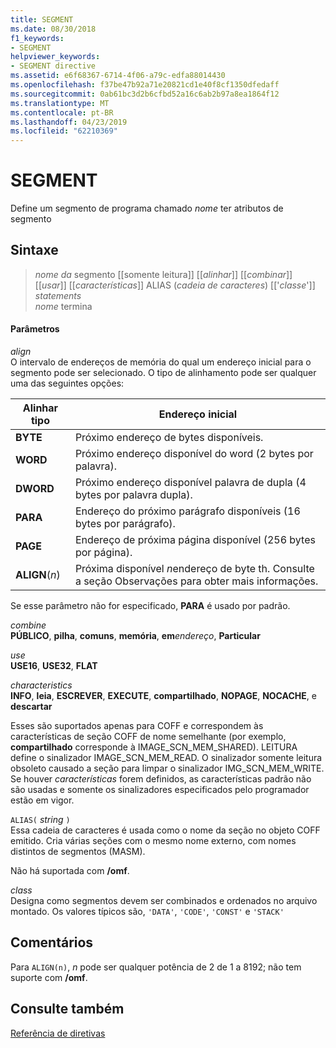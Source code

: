 ```yaml
---
title: SEGMENT
ms.date: 08/30/2018
f1_keywords:
- SEGMENT
helpviewer_keywords:
- SEGMENT directive
ms.assetid: e6f68367-6714-4f06-a79c-edfa88014430
ms.openlocfilehash: f37be47b92a71e20821cd1e40f8cf1350dfedaff
ms.sourcegitcommit: 0ab61bc3d2b6cfbd52a16c6ab2b97a8ea1864f12
ms.translationtype: MT
ms.contentlocale: pt-BR
ms.lasthandoff: 04/23/2019
ms.locfileid: "62210369"
---
```

# <a name="segment"></a>SEGMENT

Define um segmento de programa chamado *nome* ter atributos de segmento

## <a name="syntax"></a>Sintaxe

> *nome da* segmento [[somente leitura]] [[*alinhar*]] [[*combinar*]] [[*usar*]] [[*características*]] ALIAS (*cadeia de caracteres*) [['*classe*']]<br/>
> *statements*<br/>
> *nome* termina

#### <a name="parameters"></a>Parâmetros

*align*<br/>
O intervalo de endereços de memória do qual um endereço inicial para o segmento pode ser selecionado. O tipo de alinhamento pode ser qualquer uma das seguintes opções:

|Alinhar tipo|Endereço inicial|
|----------------|----------------------|
|**BYTE**|Próximo endereço de bytes disponíveis.|
|**WORD**|Próximo endereço disponível do word (2 bytes por palavra).|
|**DWORD**|Próximo endereço disponível palavra de dupla (4 bytes por palavra dupla).|
|**PARA**|Endereço do próximo parágrafo disponíveis (16 bytes por parágrafo).|
|**PAGE**|Endereço de próxima página disponível (256 bytes por página).|
|**ALIGN**(*n*)|Próxima disponível *n*endereço de byte th. Consulte a seção Observações para obter mais informações.|

Se esse parâmetro não for especificado, **PARA** é usado por padrão.

*combine*<br/>
**PÚBLICO**, **pilha**, **comuns**, **memória**, **em**<em>endereço</em>, **Particular**

*use*<br/>
**USE16**, **USE32**, **FLAT**

*characteristics*<br/>
**INFO**, **leia**, **ESCREVER**, **EXECUTE**, **compartilhado**, **NOPAGE**, **NOCACHE**, e **descartar**

Esses são suportados apenas para COFF e correspondem às características de seção COFF de nome semelhante (por exemplo, **compartilhado** corresponde à IMAGE_SCN_MEM_SHARED). LEITURA define o sinalizador IMAGE_SCN_MEM_READ. O sinalizador somente leitura obsoleto causado a seção para limpar o sinalizador IMG_SCN_MEM_WRITE. Se houver *características* forem definidos, as características padrão não são usadas e somente os sinalizadores especificados pelo programador estão em vigor.

`ALIAS(` *string* `)`<br/>
Essa cadeia de caracteres é usada como o nome da seção no objeto COFF emitido.  Cria várias seções com o mesmo nome externo, com nomes distintos de segmentos (MASM).

Não há suportada com **/omf**.

*class*<br/>
Designa como segmentos devem ser combinados e ordenados no arquivo montado. Os valores típicos são, `'DATA'`, `'CODE'`, `'CONST'` e `'STACK'`

## <a name="remarks"></a>Comentários

Para `ALIGN(n)`, *n* pode ser qualquer potência de 2 de 1 a 8192; não tem suporte com **/omf**.

## <a name="see-also"></a>Consulte também

[Referência de diretivas](../../assembler/masm/directives-reference.md)<br/>